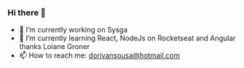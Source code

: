 ### Hi there 👋

- 🔭 I’m currently working on Sysga
- 🌱 I’m currently learning React, NodeJs on Rocketseat and Angular thanks Loiane Groner
- 📫 How to reach me: dorivansousa@hotmail.com
